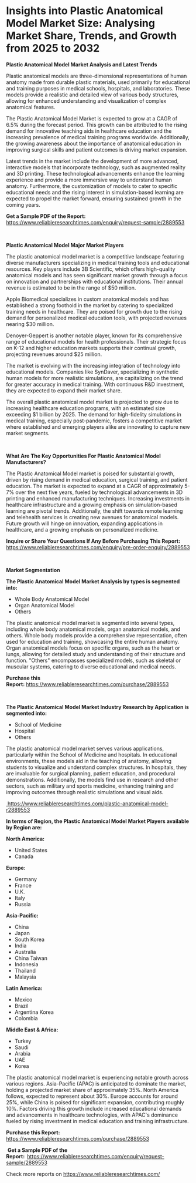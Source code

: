 <p><h1>Insights into Plastic Anatomical Model Market Size: Analysing Market Share, Trends, and Growth from 2025 to 2032</h1></p><p><strong>Plastic Anatomical Model Market Analysis and Latest Trends</strong></p>
<p><p>Plastic anatomical models are three-dimensional representations of human anatomy made from durable plastic materials, used primarily for educational and training purposes in medical schools, hospitals, and laboratories. These models provide a realistic and detailed view of various body structures, allowing for enhanced understanding and visualization of complex anatomical features.</p><p>The Plastic Anatomical Model Market is expected to grow at a CAGR of 6.5% during the forecast period. This growth can be attributed to the rising demand for innovative teaching aids in healthcare education and the increasing prevalence of medical training programs worldwide. Additionally, the growing awareness about the importance of anatomical education in improving surgical skills and patient outcomes is driving market expansion. </p><p>Latest trends in the market include the development of more advanced, interactive models that incorporate technology, such as augmented reality and 3D printing. These technological advancements enhance the learning experience and provide a more immersive way to understand human anatomy. Furthermore, the customization of models to cater to specific educational needs and the rising interest in simulation-based learning are expected to propel the market forward, ensuring sustained growth in the coming years.</p></p>
<p><strong>Get a Sample PDF of the Report:&nbsp;</strong> <a href="https://www.reliableresearchtimes.com/enquiry/request-sample/2889553?utm_campaign=2196&utm_medium=2&utm_source=Github&utm_content=ia&utm_term=14032025&utm_id=plastic-anatomical-model">https://www.reliableresearchtimes.com/enquiry/request-sample/2889553</a></p>
<p>&nbsp;</p>
<p><strong>Plastic Anatomical Model Major Market Players</strong></p>
<p><p>The plastic anatomical model market is a competitive landscape featuring diverse manufacturers specializing in medical training tools and educational resources. Key players include 3B Scientific, which offers high-quality anatomical models and has seen significant market growth through a focus on innovation and partnerships with educational institutions. Their annual revenue is estimated to be in the range of $50 million.</p><p>Apple Biomedical specializes in custom anatomical models and has established a strong foothold in the market by catering to specialized training needs in healthcare. They are poised for growth due to the rising demand for personalized medical education tools, with projected revenues nearing $30 million.</p><p>Denoyer-Geppert is another notable player, known for its comprehensive range of educational models for health professionals. Their strategic focus on K-12 and higher education markets supports their continual growth, projecting revenues around $25 million.</p><p>The market is evolving with the increasing integration of technology into educational models. Companies like SynDaver, specializing in synthetic human models for more realistic simulations, are capitalizing on the trend for greater accuracy in medical training. With continuous R&D investment, they are expected to expand their market share.</p><p>The overall plastic anatomical model market is projected to grow due to increasing healthcare education programs, with an estimated size exceeding $1 billion by 2025. The demand for high-fidelity simulations in medical training, especially post-pandemic, fosters a competitive market where established and emerging players alike are innovating to capture new market segments.</p></p>
<p>&nbsp;</p>
<p><strong>What Are The Key Opportunities For Plastic Anatomical Model Manufacturers?</strong></p>
<p><p>The Plastic Anatomical Model market is poised for substantial growth, driven by rising demand in medical education, surgical training, and patient education. The market is expected to expand at a CAGR of approximately 5-7% over the next five years, fueled by technological advancements in 3D printing and enhanced manufacturing techniques. Increasing investments in healthcare infrastructure and a growing emphasis on simulation-based learning are pivotal trends. Additionally, the shift towards remote learning and telehealth services is creating new avenues for anatomical models. Future growth will hinge on innovation, expanding applications in healthcare, and a growing emphasis on personalized medicine.</p></p>
<p><strong>Inquire or Share Your Questions If Any Before Purchasing This Report:</strong> <a href="https://www.reliableresearchtimes.com/enquiry/pre-order-enquiry/2889553?utm_campaign=2196&utm_medium=2&utm_source=Github&utm_content=ia&utm_term=14032025&utm_id=plastic-anatomical-model">https://www.reliableresearchtimes.com/enquiry/pre-order-enquiry/2889553</a></p>
<p>&nbsp;</p>
<p><strong>Market Segmentation</strong></p>
<p><strong>The Plastic Anatomical Model Market Analysis by types is segmented into:</strong></p>
<p><ul><li>Whole Body Anatomical Model</li><li>Organ Anatomical Model</li><li>Others</li></ul></p>
<p><p>The plastic anatomical model market is segmented into several types, including whole body anatomical models, organ anatomical models, and others. Whole body models provide a comprehensive representation, often used for education and training, showcasing the entire human anatomy. Organ anatomical models focus on specific organs, such as the heart or lungs, allowing for detailed study and understanding of their structure and function. "Others" encompasses specialized models, such as skeletal or muscular systems, catering to diverse educational and medical needs.</p></p>
<p><strong>Purchase this Report:&nbsp;</strong><a href="https://www.reliableresearchtimes.com/purchase/2889553?utm_campaign=2196&utm_medium=2&utm_source=Github&utm_content=ia&utm_term=14032025&utm_id=plastic-anatomical-model">https://www.reliableresearchtimes.com/purchase/2889553</a></p>
<p>&nbsp;</p>
<p><strong>The Plastic Anatomical Model Market Industry Research by Application is segmented into:</strong></p>
<p><ul><li>School of Medicine</li><li>Hospital</li><li>Others</li></ul></p>
<p><p>The plastic anatomical model market serves various applications, particularly within the School of Medicine and hospitals. In educational environments, these models aid in the teaching of anatomy, allowing students to visualize and understand complex structures. In hospitals, they are invaluable for surgical planning, patient education, and procedural demonstrations. Additionally, the models find use in research and other sectors, such as military and sports medicine, enhancing training and improving outcomes through realistic simulations and visual aids.</p></p>
<p><a href="https://www.reliableresearchtimes.com/plastic-anatomical-model-r2889553?utm_campaign=2196&utm_medium=2&utm_source=Github&utm_content=ia&utm_term=14032025&utm_id=plastic-anatomical-model">&nbsp;https://www.reliableresearchtimes.com/plastic-anatomical-model-r2889553</a></p>
<p><strong>In terms of Region, the Plastic Anatomical Model Market Players available by Region are:</strong></p>
<p>
    <p> <strong> North America: </strong>
        <ul>
            <li>United States</li>
            <li>Canada</li>
        </ul>
        </p> 
    <p> <strong> Europe: </strong>
        <ul>
            <li>Germany</li>
            <li>France</li>
            <li>U.K.</li>
            <li>Italy</li>
            <li>Russia</li>
        </ul>
        </p> 
    <p> <strong> Asia-Pacific: </strong>
        <ul>
            <li>China</li>
            <li>Japan</li>
            <li>South Korea</li>
            <li>India</li>
            <li>Australia</li>
            <li>China Taiwan</li>
            <li>Indonesia</li>
            <li>Thailand</li>
            <li>Malaysia</li>
        </ul>
        </p> 
    <p> <strong> Latin America: </strong>
        <ul>
            <li>Mexico</li>
            <li>Brazil</li>
            <li>Argentina Korea</li>
            <li>Colombia</li>
        </ul>
        </p> 
    <p> <strong> Middle East & Africa: </strong>
        <ul>
            <li>Turkey</li>
            <li>Saudi</li>
            <li>Arabia</li>
            <li>UAE</li>
            <li>Korea</li>
        </ul>
    </p>
    </p>
<p><p>The plastic anatomical model market is experiencing notable growth across various regions. Asia-Pacific (APAC) is anticipated to dominate the market, holding a projected market share of approximately 35%. North America follows, expected to represent about 30%. Europe accounts for around 25%, while China is poised for significant expansion, contributing roughly 10%. Factors driving this growth include increased educational demands and advancements in healthcare technologies, with APAC's dominance fueled by rising investment in medical education and training infrastructure.</p></p>
<p><strong>Purchase this Report: </strong><a href="https://www.reliableresearchtimes.com/purchase/2889553?utm_campaign=2196&utm_medium=2&utm_source=Github&utm_content=ia&utm_term=14032025&utm_id=plastic-anatomical-model">https://www.reliableresearchtimes.com/purchase/2889553</a></p>
<p>&nbsp;<strong>Get a Sample PDF of the Report:&nbsp;&nbsp;</strong><a href="https://www.reliableresearchtimes.com/enquiry/request-sample/2889553?utm_campaign=2196&utm_medium=2&utm_source=Github&utm_content=ia&utm_term=14032025&utm_id=plastic-anatomical-model">https://www.reliableresearchtimes.com/enquiry/request-sample/2889553</a></p>
<p><strong></strong></p>
<p>Check more reports on <a href="https://www.reliableresearchtimes.com/?utm_campaign=2196&utm_medium=2&utm_source=Github&utm_content=ia&utm_term=14032025&utm_id=plastic-anatomical-model">https://www.reliableresearchtimes.com/</a></p>